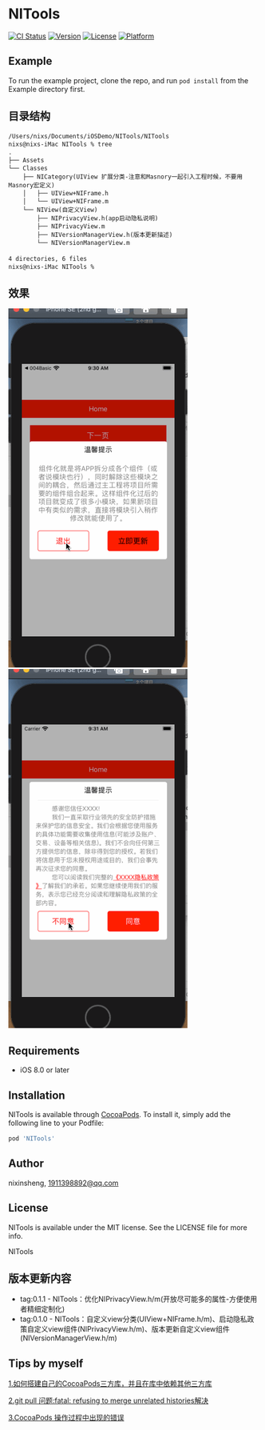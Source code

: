 # NITools


[![CI Status](https://img.shields.io/travis/nixinsheng/NITools.svg?style=flat)](https://travis-ci.org/nixinsheng/NITools)
[![Version](https://img.shields.io/cocoapods/v/NITools.svg?style=flat)](https://cocoapods.org/pods/NITools)
[![License](https://img.shields.io/cocoapods/l/NITools.svg?style=flat)](https://cocoapods.org/pods/NITools)
[![Platform](https://img.shields.io/cocoapods/p/NITools.svg?style=flat)](https://cocoapods.org/pods/NITools)

## Example

To run the example project, clone the repo, and run `pod install` from the Example directory first.

## 目录结构
```
/Users/nixs/Documents/iOSDemo/NITools/NITools
nixs@nixs-iMac NITools % tree
.
├── Assets
└── Classes
    ├── NICategory(UIView 扩展分类-注意和Masnory一起引入工程时候，不要用Masnory宏定义)
    │   ├── UIView+NIFrame.h
    │   └── UIView+NIFrame.m
    └── NIView(自定义View)
        ├── NIPrivacyView.h(app启动隐私说明)
        ├── NIPrivacyView.m
        ├── NIVersionManagerView.h(版本更新描述)
        └── NIVersionManagerView.m

4 directories, 6 files
nixs@nixs-iMac NITools %
```
## 效果
![版本更新](./Res/demo.gif)
![隐私政策](./Res/demo2.gif)

## Requirements

- iOS 8.0 or later

## Installation

NITools is available through [CocoaPods](https://cocoapods.org). To install
it, simply add the following line to your Podfile:

```ruby
pod 'NITools'
```

## Author

nixinsheng, 1911398892@qq.com

## License

NITools is available under the MIT license. See the LICENSE file for more info.

NITools

## 版本更新内容
 - tag:0.1.1 - NITools：优化NIPrivacyView.h/m(开放尽可能多的属性-方便使用者精细定制化)
 - tag:0.1.0 - NITools：自定义view分类(UIView+NIFrame.h/m)、启动隐私政策自定义view组件(NIPrivacyView.h/m)、版本更新自定义view组件(NIVersionManagerView.h/m)


## Tips by myself
[1.如何搭建自己的CocoaPods三方库，并且在库中依赖其他三方库](https://www.jianshu.com/p/0e55143901b4)

[2.git pull 问题:fatal: refusing to merge unrelated histories解决](https://blog.csdn.net/qq_39400546/article/details/100150320)

[3.CocoaPods 操作过程中出现的错误](https://www.jianshu.com/p/9a5ec24ff437)